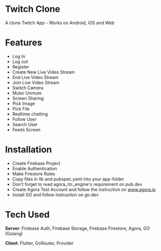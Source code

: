 # Twitch Clone

A clone Twitch App - Works on Android, iOS and Web

# Features

- Log In 
- Log out
- Register
- Create New Live Video Stream
- End Live Video Stream
- Join Live Video Stream
- Switch Camera
- Mute/ Unmute
- Screen Sharing
- Pick Image
- Pick File
- Realtime chatting
- Follow User
- Search User
- Feeds Screen

# Installation

- Create Firebase Project
- Enable Authentication
- Make Firestore Rules
- Copy files in lib and pubspec.yaml into your app-folder
- Don't forget to read agora_rtc_engine's requirement on pub.dev
- Create Agora Test Account and follow the instruction on www.agora.io
- Install GO and follow instruction on go.dev

# Tech Used

**Server**: Firebase Auth, Firebase Storage, Firebase Firestore, Agora, GO (Golang)

**Client**: Flutter, GoRouter, Provider
